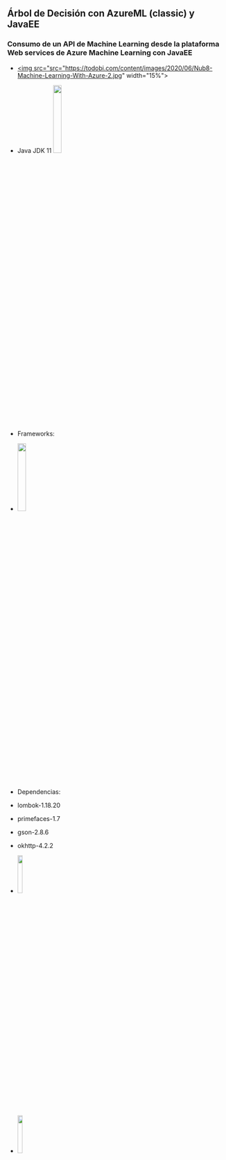 ## Árbol de Decisión con AzureML (classic) y JavaEE
### Consumo de un API de Machine Learning desde la plataforma Web services de Azure Machine Learning con JavaEE

* <a href="https://studio.azureml.net/"> <img src="src="https://todobi.com/content/images/2020/06/Nub8-Machine-Learning-With-Azure-2.jpg" width="15%"></a> 
* Java JDK 11 <a href="https://www.oracle.com/java/technologies/javase-downloads.html"><img src="https://4.bp.blogspot.com/-6ftI-9GF0Do/WbnhQIig2_I/AAAAAAAAM0U/nWQ0FuvALnUbQNOa25PlrS25h0--Lm0EACLcBGAs/s1600/javaee-logo.png" width="20%"></a> 
* Frameworks:
* <a href="https://www.primefaces.org/"><img src ="https://www.primefaces.org/wp-content/uploads/2018/05/primefaces-logo.png" width="20%"> </a>

* Dependencias:
* lombok-1.18.20
* primefaces-1.7
* gson-2.8.6
* okhttp-4.2.2
* <a href="https://www.payara.fish/"><img src ="https://user-images.githubusercontent.com/939073/66403788-1ae98080-e9df-11e9-8aab-f5f79653209a.png" width="15%"> </a>
* <a href="https://maven.apache.org/"> <img src ="https://upload.wikimedia.org/wikipedia/commons/thumb/5/52/Apache_Maven_logo.svg/1280px-Apache_Maven_logo.svg.png" width="15%"> </a>
